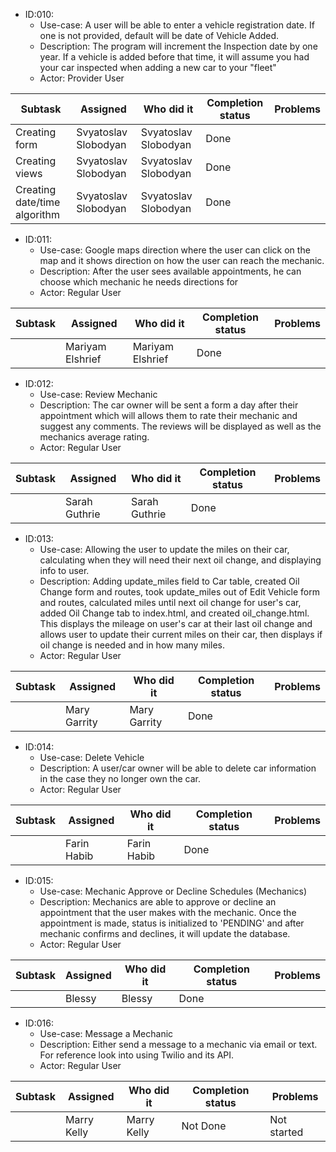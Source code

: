 * ID:010: 
	* Use-case: A user will be able to enter a vehicle registration date. If one is not provided, default will be date of Vehicle Added.
    * Description: The program will increment the Inspection date by one year. If a vehicle is added before that time, it will assume you had your car inspected when adding a new car to your "fleet"
    * Actor: Provider User
    
| Subtask     | Assigned    | Who did it         | Completion status |  Problems    | 
| ----------- | ----------- | ------------------ | ----------- | ----------- |
| Creating form |Svyatoslav Slobodyan|Svyatoslav Slobodyan|Done||
| Creating views |Svyatoslav Slobodyan|Svyatoslav Slobodyan|Done||
| Creating date/time algorithm |Svyatoslav Slobodyan|Svyatoslav Slobodyan|Done||

* ID:011: 
	* Use-case: Google maps direction where the user can click on the map and it shows direction on how the user can reach the mechanic.
    * Description: After the user sees available appointments, he can choose which mechanic he needs directions for
    * Actor: Regular User
    
| Subtask     | Assigned    | Who did it         | Completion status |  Problems    | 
| ----------- | ----------- | ------------------ | ----------- | ----------- |
|  |Mariyam Elshrief|Mariyam Elshrief|Done||

* ID:012: 
	* Use-case: Review Mechanic
    * Description: The car owner will be sent a form a day after their appointment which will allows them to rate their mechanic and suggest any comments. The reviews will be displayed as well as the mechanics average rating. 
    * Actor: Regular User
    
| Subtask     | Assigned    | Who did it         | Completion status |  Problems    | 
| ----------- | ----------- | ------------------ | ----------- | ----------- |
|  |Sarah Guthrie|Sarah Guthrie|Done||

* ID:013: 
	* Use-case: Allowing the user to update the miles on their car, calculating when they will need their next oil change, and displaying info to user.
    * Description: Adding update_miles field to Car table, created Oil Change form and routes, took update_miles out of Edit Vehicle form and routes, calculated miles until next oil change for user's car, added Oil Change tab to index.html, and created oil_change.html. This displays the mileage on user's car at their last oil change and allows user to update their current miles on their car, then displays if oil change is needed and in how many miles.
    * Actor: Regular User
    
| Subtask     | Assigned    | Who did it         | Completion status |  Problems    | 
| ----------- | ----------- | ------------------ | ----------- | ----------- |
|  |Mary Garrity|Mary Garrity|Done||

* ID:014: 
	* Use-case: Delete Vehicle
    * Description: A user/car owner will be able to delete car information in the case they no longer own the car.
    * Actor: Regular User
    
| Subtask     | Assigned    | Who did it         | Completion status |  Problems    | 
| ----------- | ----------- | ------------------ | ----------- | ----------- |
|  |Farin Habib|Farin Habib |Done||

* ID:015: 
	* Use-case: Mechanic Approve or Decline Schedules (Mechanics)
    * Description: Mechanics are able to approve or decline an appointment that the user makes with the mechanic. Once the appointment is made, status is initialized to 'PENDING' and after mechanic confirms and declines, it will update the database.
    * Actor: Regular User
    
| Subtask     | Assigned    | Who did it         | Completion status |  Problems    | 
| ----------- | ----------- | ------------------ | ----------- | ----------- |
|  |Blessy|Blessy|Done||

* ID:016: 
	* Use-case: Message a Mechanic
    * Description: Either send a message to a mechanic via email or text. For reference look into using Twilio and its API.
    * Actor: Regular User
    
| Subtask     | Assigned    | Who did it         | Completion status |  Problems    | 
| ----------- | ----------- | ------------------ | ----------- | ----------- |
|  |Marry Kelly|Marry Kelly|Not Done|Not started|






